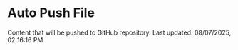 # Auto Push File

Content that will be pushed to GitHub repository.
Last updated: 08/07/2025, 02:16:16 PM